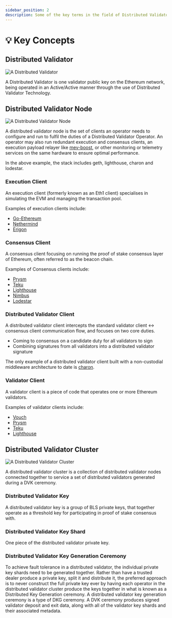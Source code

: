 ```yaml
---
sidebar_position: 2
description: Some of the key terms in the field of Distributed Validator Technology
---
```


# 💡 Key Concepts

## Distributed Validator

![A Distributed Validator](/img/WhatIsADistributedValidator.png)

A Distributed Validator is one validator public key on the Ethereum network, being operated in an Active/Active manner through the use of Distributed Validator Technology.
​

## Distributed Validator Node

![A Distributed Validator Node](/img/WhatIsADistributedValidatorNode.png)

A distributed validator node is the set of clients an operator needs to configure and run to fulfil the duties of a Distributed Validator Operator. An operator may also run redundant execution and consensus clients, an execution payload relayer like [mev-boost](https://github.com/flashbots/mev-boost), or other monitoring or telemetry services on the same hardware to ensure optimal performance.

In the above example, the stack includes geth, lighthouse, charon and lodestar.

### Execution Client

An execution client (formerly known as an Eth1 client) specialises in simulating the EVM and managing the transaction pool.

Examples of execution clients include:

- [Go-Ethereum](https://geth.ethereum.org/)
- [Nethermind](https://docs.nethermind.io/nethermind/)
- [Erigon](https://github.com/ledgerwatch/erigon)

### Consensus Client

A consensus client focusing on running the proof of stake consensus layer of Ethereum, often referred to as the beacon chain.

Examples of Consensus clients include:

- [Prysm](https://docs.prylabs.network/docs/how-prysm-works/beacon-node)
- [Teku](https://docs.teku.consensys.net/en/stable/)
- [Lighthouse](https://lighthouse-book.sigmaprime.io/api-bn.html)
- [Nimbus](https://nimbus.guide/)
- [Lodestar](https://github.com/ChainSafe/lodestar)

### Distributed Validator Client

A distributed validator client intercepts the standard validator client <-> consensus client communication flow, and focuses on two core duties.

- Coming to consensus on a candidate duty for all validators to sign
- Combining signatures from all validators into a distributed validator signature

The only example of a distributed validator client built with a non-custodial middleware architecture to date is [charon](./dv/introducing-charon.md).

### Validator Client

A validator client is a piece of code that operates one or more Ethereum validators.

Examples of validator clients include:

- [Vouch](https://www.attestant.io/posts/introducing-vouch/)
- [Prysm](https://docs.prylabs.network/docs/how-prysm-works/prysm-validator-client/)
- [Teku](https://docs.teku.consensys.net/en/stable/)
- [Lighthouse](https://lighthouse-book.sigmaprime.io/api-bn.html)

## Distributed Validator Cluster

![A Distributed Validator Cluster](/img/WhatIsADistributedValidatorCluster.png)

A distributed validator cluster is a collection of distributed validator nodes connected together to service a set of distributed validators generated during a DVK ceremony.

### Distributed Validator Key

A distributed validator key is a group of BLS private keys, that together operate as a threshold key for participating in proof of stake consensus with.

### Distributed Validator Key Shard

One piece of the distributed validator private key.

### Distributed Validator Key Generation Ceremony

To achieve fault tolerance in a distributed validator, the individual private key shards need to be generated together. Rather than have a trusted dealer produce a private key, split it and distribute it, the preferred approach is to never construct the full private key ever by having each operator in the distributed validator cluster produce the keys together in what is known as a Distributed Key Generation ceremony. A distributed validator key generation ceremony is a type of DKG ceremony. A DVK ceremony produces signed validator deposit and exit data, along with all of the validator key shards and their associated metadata.
